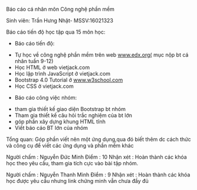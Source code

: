 Báo cáo cá nhân môn Công nghệ phần mềm

Sinh viên: Trần Hưng Nhật- MSSV:16021323

Báo cáo tiến độ học tập qua 15 môn học:
-	Báo cáo tiến độ:
+ Tự học về công nghệ phần mềm trên web www.edx.org( mục nộp bt cá nhân tuần 9-12)
+ Học HTML ở web vietjack.com
+ Học lập trình JavaScript ở vietjack.com
+ Bootstrap 4.0 Tutorial ở www.w3school.com
+ Học CSS ở vietjack.com

-	Báo cáo công việc nhóm:
+ tham gia thiết kế giao diện Bootstrap bt nhóm
+ Tham gia thiết kế câu hỏi trắc nghiệm của bt lớn
+ góp phần xây dựng khung HTML tĩnh 
+ Viết báo cáo BT lớn của nhóm
 
Tổng quan: Góp phần viết nên một ứng dụng,qua đó biết thêm dc cách thức và công cụ để viết các ứng dụng và phần mềm khác







Người chấm : Nguyễn Đức Minh
Điểm : 10
Nhận xét : Hoàn thành các khóa học theo yêu cầu, tham gia tích cực vào bài tập nhóm.

Người chấm : Nguyễn Thanh Minh
Điểm : 9
Nhận xét : Hoàn thành các khóa học được yêu cầu nhưng link chứng minh vẫn chưa đầy đủ
